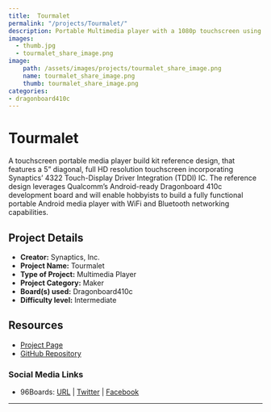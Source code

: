 ```yaml
---
title:  Tourmalet
permalink: "/projects/Tourmalet/"
description: Portable Multimedia player with a 1080p touchscreen using Dragonboard410c
images:
  - thumb.jpg
  - tourmalet_share_image.png
image:
    path: /assets/images/projects/tourmalet_share_image.png
    name: tourmalet_share_image.png
    thumb: tourmalet_share_image.png
categories:
- dragonboard410c
---
```

# Tourmalet

A touchscreen portable media player build kit reference design, that features a 5” diagonal, full HD resolution touchscreen incorporating Synaptics’ 4322 Touch-Display Driver Integration (TDDI) IC.  The reference design leverages Qualcomm’s Android-ready Dragonboard 410c development board and will enable hobbyists to build a fully functional portable Android media player with WiFi and Bluetooth networking capabilities.

## Project Details

- **Creator:** Synaptics, Inc.
- **Project Name:** Tourmalet
- **Type of Project:** Multimedia Player
- **Project Category:** Maker
- **Board(s) used:** Dragonboard410c
- **Difficulty level:** Intermediate

## Resources

- [Project Page](https://www.synaptics.com/resources/tourmalet/)
- [GitHub Repository](https://github.com/synaptics-cpt/tourmalet)


### Social Media Links

- 96Boards: [URL](https://www.96boards.org/) &#124;  [Twitter](https://twitter.com/96boards) &#124; [Facebook](https://www.facebook.com/96Boards)

***

